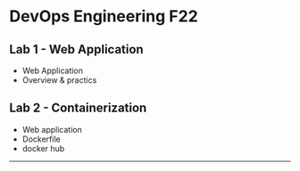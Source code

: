 # DevOps Engineering F22

## Lab 1 - Web Application

- Web Application
- Overview & practics

## Lab 2 - Containerization

- Web application
- Dockerfile
- docker hub

---